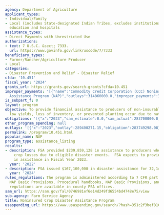 ```yaml
---
agency: Department of Agriculture
applicant_types:
- Individual/Family
- Local (includes State-designated Indian Tribes, excludes institutions of higher
  education and hospitals
assistance_types:
- Direct Payments with Unrestricted Use
authorizations:
- text: 7 U.S.C. &sect; 7333.
  url: https://www.govinfo.gov/link/uscode/7/7333
beneficiary_types:
- Farmer/Rancher/Agriculture Producer
- Local
categories:
- Disaster Prevention and Relief - Disaster Relief
cfda: '10.451'
fiscal_year: '2024'
grants_url: https://grants.gov/search-grants?cfda=10.451
improper_payments: '[{"name":"Commodity Credit Corporation (CCC) Noninsured Crop Disaster
  Assistance Program (NAP)","outlays":314860000.0,"improper_payments":36550000.0,"insufficient_payment":0.0,"high_priority":false,"related_programs":[]}]'
is_subpart_f: 0
layout: program
objective: To provide financial assistance to producers of non-insurable crops when
  low yields, loss of inventory, or prevented planting occur due to natural disasters.
obligations: '[{"x":"2023","sam_estimate":0.0,"sam_actual":283700000.0,"usa_spending_actual":283749298.08},{"x":"2024","sam_estimate":0.0,"sam_actual":167100000.0,"usa_spending_actual":166401230.25},{"x":"2025","sam_estimate":0.0,"sam_actual":16300000.0,"usa_spending_actual":77659706.72}]'
other_program_spending: null
outlays: '[{"x":"2023","outlay":289400271.15,"obligation":283749298.08},{"x":"2024","outlay":135583584.38,"obligation":166401230.25},{"x":"2025","outlay":73970210.74,"obligation":77659706.72}]'
permalink: /program/10.451.html
popular_name: NAP
program_type: assistance_listing
results:
- description: FSA provided $239,859,128 in assistance to producers who suffered eligible
    crop losses due to eligible disaster events.  FSA expects to provide up to $300,000,000
    in assistance in Fiscal Year 2023.
  year: '2022'
- description: FSA issued $167,100,000 in disaster assistance for 32,149 producers.
  year: '2024'
rules_regulations: The program is administered according to 7 CFR part 1437 and the
  NAP Basic Provisions. Procedural handbooks, NAP Basic Provisions, and published
  regulations are available in county FSA offices.
sam_url: https://sam.gov/fal/0746981ef6e14d249fd6554bd4748e75/view
sub-agency: Farm Service Agency
title: Noninsured Crop Disaster Assistance Program
usaspending_url: https://www.usaspending.gov/search/?hash=351c2f3bef81058545f7d2ef2a4b3dbe
---
```

